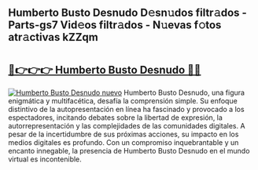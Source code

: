 ## Humberto Busto Desnudo D𝚎sn𝚞dos filtr𝚊dos - Parts-gs7 Vid𝚎os filtr𝚊dos - N𝚞evas f𝚘tos atr𝚊ctivas kZZqm

# <h2><a href="http://mb5nh2.tromn.icu/?c=Humberto+Busto+Desnudo">🔗👉👉👉 Humberto Busto Desnudo 🔗🔗</a></h2>

[![Humberto Busto Desnudo nuevo](https://i.imgur.com/pEAQMta.gif)](http://mb5nh2.tromn.icu/?c=Humberto+Busto+Desnudo)
Humberto Busto Desnudo, una figura enigmática y multifacética, desafía la comprensión simple. Su enfoque distintivo de la autopresentación en línea ha fascinado y provocado a los espectadores, incitando debates sobre la libertad de expresión, la autorrepresentación y las complejidades de las comunidades digitales. A pesar de la incertidumbre de sus próximas acciones, su impacto en los medios digitales es profundo. Con un compromiso inquebrantable y un encanto innegable, la presencia de Humberto Busto Desnudo en el mundo virtual es incontenible.
